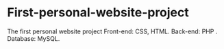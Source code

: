 # First-personal-website-project
The first personal website project
Front-end: CSS, HTML.
Back-end: PHP .
Database: MySQL.
